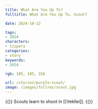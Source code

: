 ```yaml
---
title: What Are You Up To?
fulltitle: What Are You Up To, Scout?

date: 2024-10-22

tags:
- 2024
characters:
- tzipora
categories:
- story
keywords:
- 2024

rgb: 105, 105, 156

url: /stories/purple-scout/
image: /images/fullres/scout.jpg
---
```

{{<note caption>}}
Scouts learn to shoot in [[Vekllei]].
{{</note>}}